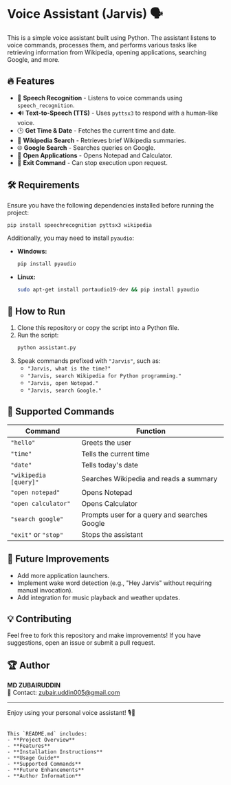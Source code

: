 # Voice Assistant (Jarvis) 🗣️

This is a simple voice assistant built using Python. The assistant listens to voice commands, processes them, and performs various tasks like retrieving information from Wikipedia, opening applications, searching Google, and more.

## 🔥 Features
- 🎤 **Speech Recognition** - Listens to voice commands using `speech_recognition`.
- 🔊 **Text-to-Speech (TTS)** - Uses `pyttsx3` to respond with a human-like voice.
- 🕒 **Get Time & Date** - Fetches the current time and date.
- 📖 **Wikipedia Search** - Retrieves brief Wikipedia summaries.
- 🌐 **Google Search** - Searches queries on Google.
- 📝 **Open Applications** - Opens Notepad and Calculator.
- 🛑 **Exit Command** - Can stop execution upon request.

## 🛠️ Requirements
Ensure you have the following dependencies installed before running the project:

```sh
pip install speechrecognition pyttsx3 wikipedia
```

Additionally, you may need to install `pyaudio`:
- **Windows:**  
  ```sh
  pip install pyaudio
  ```
- **Linux:**  
  ```sh
  sudo apt-get install portaudio19-dev && pip install pyaudio
  ```

## 🚀 How to Run
1. Clone this repository or copy the script into a Python file.
2. Run the script:
   ```sh
   python assistant.py
   ```
3. Speak commands prefixed with `"Jarvis"`, such as:
   - `"Jarvis, what is the time?"`
   - `"Jarvis, search Wikipedia for Python programming."`
   - `"Jarvis, open Notepad."`
   - `"Jarvis, search Google."`

## 🎯 Supported Commands
| Command | Function |
|---------|----------|
| `"hello"` | Greets the user |
| `"time"` | Tells the current time |
| `"date"` | Tells today's date |
| `"wikipedia [query]"` | Searches Wikipedia and reads a summary |
| `"open notepad"` | Opens Notepad |
| `"open calculator"` | Opens Calculator |
| `"search google"` | Prompts user for a query and searches Google |
| `"exit"` or `"stop"` | Stops the assistant |

## 📝 Future Improvements
- Add more application launchers.
- Implement wake word detection (e.g., "Hey Jarvis" without requiring manual invocation).
- Add integration for music playback and weather updates.

## 💡 Contributing
Feel free to fork this repository and make improvements! If you have suggestions, open an issue or submit a pull request.

## 🏆 Author
**MD ZUBAIRUDDIN**  
📧 Contact: zubair.uddin005@gmail.com

---

Enjoy using your personal voice assistant! 🎙️🤖
```

This `README.md` includes:
- **Project Overview**
- **Features**
- **Installation Instructions**
- **Usage Guide**
- **Supported Commands**
- **Future Enhancements**
- **Author Information**
